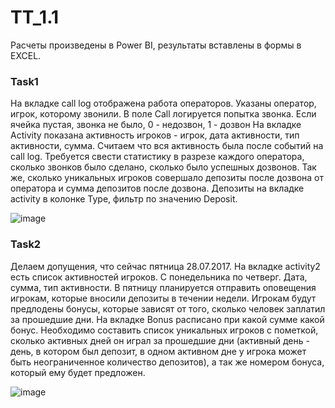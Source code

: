 # TT_1.1 
Расчеты произведены в Power BI, результаты вставлены в формы в EXCEL.

### Task1
На вкладке call log отображена работа операторов. Указаны оператор, игрок, которому звонили.
В поле Call логируется попытка звонка. Если ячейка пустая, звонка не было, 0 - недозвон, 1 - дозвон
На вкладке Activity показана активность игроков - игрок, дата активности, тип активности, сумма. Считаем что вся активность была после событий на call log.
Требуется свести статистику в разрезе каждого оператора, сколько звонков было сделано, сколько было успешных дозвонов.
Так же, сколько уникальных игроков совершало депозиты после дозвона от оператора и сумма депозитов после дозвона.
Депозиты на вкладке activity в колонке Type, фильтр по значению Deposit.

![image](https://github.com/user-attachments/assets/805c3b71-e7cf-4c46-a5a3-4c3b8a1c5f3f)

### Task2
Делаем допущения, что сейчас пятница 28.07.2017.
На вкладке activity2 есть список активностей игроков. С понедельника по четверг. Дата, сумма, тип активности.
В пятницу планируется отправить оповещения игрокам, которые вносили депозиты в течении недели. Игрокам будут предлодены бонусы, которые зависят от того, сколько 
человек заплатил за прошедшие дни. На вкладке Bonus расписано при какой сумме какой бонус.
Необходимо составить список уникальных игроков с пометкой, сколько активных дней он играл за прошедшие дни (активный день - день, в котором был депозит, в одном 
активном дне у игрока может быть неограниченное количество депозитов), а так же номером бонуса, который ему будет предложен.

![image](https://github.com/user-attachments/assets/81602e75-ada0-4744-a91e-bfe20942fcba)


